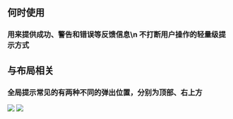 ## 何时使用

### 用来提供成功、警告和错误等反馈信息\n 不打断用户操作的轻量级提示方式

## 与布局相关

### 全局提示常见的有两种不同的弹出位置，分别为顶部、右上方

![](001)
![](002)
